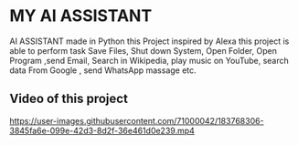 # MY AI ASSISTANT
AI ASSISTANT made in Python this Project inspired by Alexa this project is able to perform task Save Files, Shut down System, Open Folder, Open Program ,send Email, Search in Wikipedia, play music on YouTube, search data From Google , send WhatsApp massage etc.

## Video of this project
https://user-images.githubusercontent.com/71000042/183768306-3845fa6e-099e-42d3-8d2f-36e461d0e239.mp4


